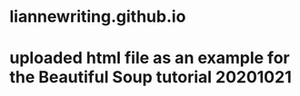 # liannewriting.github.io
# uploaded html file as an example for the Beautiful Soup tutorial 20201021
